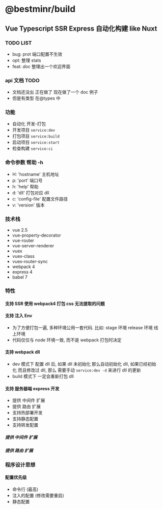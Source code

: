 # @bestminr/build

## Vue Typescript SSR Express 自动化构建 like Nuxt

### TODO LIST

- bug: prot 端口配置不生效
- opt: 整理 stats
- feat: _doc_ 整理出一个欢迎界面

### api 文档 TODO

- 文档还没出 正在做了 现在做了一个 doc 例子
- 但是有类型 在@types 中

### 功能

- 自动化 开发-打包
- 开发项目 `service:dev`
- 打包项目 `service:build`
- 启动项目 `service:start`
- 检查构建 `service:ci`

### 命令参数 帮助 -h

- H: 'hostname' 主机地址
- p: 'port' 端口号
- h: 'help' 帮助
- d: 'dll' 打包对应 dll
- c: 'config-file' 配置文件路径
- v: 'version' 版本

### 技术栈

- vue 2.5
- vue-property-decorator
- vue-router
- vue-server-renderer
- vuex
- vuex-class
- vuex-router-sync
- webpack 4
- express 4
- babel 7

### 特性

#### 支持 SSR 使用 webpack4 打包 css 无法提取的问题

#### 支持 注入 Env

- 为了方便打包一遍, 多种环境公用一套代码. 比如: stage 环境 release 环境 线上环境
- 代码仅仅与 node 环境一致, 而不是 webpack 打包时决定

#### 支持 webpack dll

- dev 模式下 配置 dll 后, 如果 dll 未初始化 那么自动初始化 dll, 如果已经初始化 而且修改过 dll, 那么 需要手动 `service:dev -d` 来进行 dll 的更新
- build 模式下 一定会重新打包 dll

#### 支持 服务器端 express 开发

- 提供 中间件 扩展
- 提供 路由 扩展
- 支持热部署开发
- 支持静态配置
- 支持转发配置

##### 提供 中间件 扩展

##### 提供 路由 扩展

### 程序设计思想

#### 配置优先级

- 命令行 (最高)
- 注入的配置 (修改需要重启)
- 静态配置
